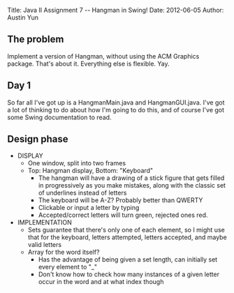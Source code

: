 Title: Java II Assignment 7 -- Hangman in Swing!
Date: 2012-06-05
Author: Austin Yun

## The problem
Implement a version of Hangman, without using the ACM Graphics package. That's about it. Everything else is flexible. Yay.

## Day 1
So far all I've got up is a HangmanMain.java and HangmanGUI.java. I've got a lot of thinking to do about how I'm going to do this, and of course I've got some Swing documentation to read.

## Design phase

*   DISPLAY
    *   One window, split into two frames
    *   Top: Hangman display, Bottom: "Keyboard"
        *   The hangman will have a drawing of a stick figure that gets filled in progressively as you make mistakes, along with the classic set of underlines instead of letters
        *   The keyboard will be A-Z? Probably better than QWERTY
        *   Clickable or input a letter by typing
        *   Accepted/correct letters will turn green, rejected ones red.
*   IMPLEMENTATION
    * Sets guarantee that there's only one of each element, so I might use that for the keyboard, letters attempted, letters accepted, and maybe valid letters
    *   Array for the word itself?
        *   Has the advantage of being given a set length, can initially set every element to "_"
        *   Don't know how to check how many instances of a given letter occur in the word and at what index though

